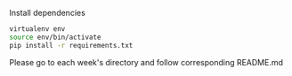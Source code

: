 Install dependencies
```bash
virtualenv env
source env/bin/activate
pip install -r requirements.txt
```

Please go to each week's directory and follow corresponding README.md
